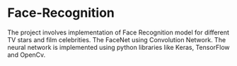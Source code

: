 # Face-Recognition

The project involves implementation of Face Recognition model for different TV stars and film celebrities.
The FaceNet using Convolution Network. The neural network is implemented using python libraries like Keras, TensorFlow and OpenCv.

